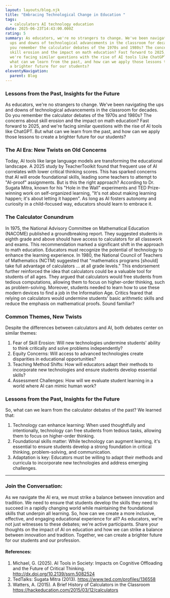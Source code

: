 ```yaml
---
layout: layouts/blog.njk
title: "Embracing Technological Change in Education "
tags:
  - calculators AI technology education
date: 2025-06-23T14:43:00.000Z
rating: 5
summary: As educators, we're no strangers to change. We've been navigating the
  ups and downs of technological advancements in the classroom for decades. Do
  you remember the calculator debates of the 1970s and 1980s? The concerns about
  skill erosion and the impact on math education? Fast forward to 2025, and
  we're facing similar questions with the rise of AI tools like ChatGPT. But
  what can we learn from the past, and how can we apply those lessons to create
  a brighter future for our students?
eleventyNavigation:
  parent: Blog
---
```


### Lessons from the Past, Insights for the Future
As educators, we're no strangers to change. We've been navigating the ups and downs of technological advancements in the classroom for decades. Do you remember the calculator debates of the 1970s and 1980s? The concerns about skill erosion and the impact on math education? Fast forward to 2025, and we're facing similar questions with the rise of AI tools like ChatGPT. But what can we learn from the past, and how can we apply those lessons to create a brighter future for our students?

### The AI Era: New Twists on Old Concerns
Today, AI tools like large language models are transforming the educational landscape. A 2025 study by TeacherToolkit found that frequent use of AI correlates with lower critical thinking scores. This has sparked concerns that AI will erode foundational skills, leading some teachers to attempt to "AI-proof" assignments. But is this the right approach? According to Dr. Sugata Mitra, known for his "Hole in the Wall" experiments and TED Prize-winning work on self-organized learning, "It's not about making learning happen; it's about letting it happen". As long as AI fosters autonomy and curiosity in a child-focused way, educators should learn to embrace it.

### The Calculator Conundrum
In 1975, the National Advisory Committee on Mathematical Education (NACOME) published a groundbreaking report. They suggested students in eighth grade and above should have access to calculators for all classwork and exams. This recommendation marked a significant shift in the approach to math education. Educators must recognize the potential of technology to enhance the learning experience. In 1980, the National Council of Teachers of Mathematics (NCTM) suggested that "mathematics programs [should] take full advantage of calculators … at all grade levels." This endorsement further reinforced the idea that calculators could be a valuable tool for students of all ages. They argued that calculators would free students from tedious computations, allowing them to focus on higher-order thinking, such as problem-solving. Moreover, students needed to learn how to use these modern devices to find a job in the Information Age. Critics feared that relying on calculators would undermine students' basic arithmetic skills and reduce the emphasis on mathematical proofs. Sound familiar?

### Common Themes, New Twists
Despite the differences between calculators and AI, both debates center on similar themes:
1. Fear of Skill Erosion: Will new technologies undermine students' ability to think critically and solve problems independently?
2. Equity Concerns: Will access to advanced technologies create disparities in educational opportunities?
3. Teaching Method Shifts: How will educators adapt their methods to incorporate new technologies and ensure students develop essential skills?
4. Assessment Challenges: How will we evaluate student learning in a world where AI can mimic human work?

### Lessons from the Past, Insights for the Future
So, what can we learn from the calculator debates of the past? We learned that:
1. Technology can enhance learning: When used thoughtfully and intentionally, technology can free students from tedious tasks, allowing them to focus on higher-order thinking.
2. Foundational skills matter: While technology can augment learning, it's essential to ensure students develop a strong foundation in critical thinking, problem-solving, and communication.
3. Adaptation is key: Educators must be willing to adapt their methods and curricula to incorporate new technologies and address emerging challenges.
---

### Join the Conversation: 
As we navigate the AI era, we must strike a balance between innovation and tradition. We need to ensure that students develop the skills they need to succeed in a rapidly changing world while maintaining the foundational skills that underpin all learning. So, how can we create a more inclusive, effective, and engaging educational experience for all?
As educators, we're not just witnesses to these debates; we're active participants. Share your thoughts on the impact of AI on education and how we can strike a balance between innovation and tradition. Together, we can create a brighter future for our students and our profession.


#### References:
1. Michael, G. (2025). AI Tools in Society: Impacts on Cognitive Offloading and the Future of Critical Thinking. http://dx.doi.org/10.2139/ssrn.5082524 
2. TedTalks: Sugata Mitra (2013). https://www.ted.com/profiles/136558
3. Watters, A. (2015). A Brief History of Calculators in the Classroom
https://hackeducation.com/2015/03/12/calculators 

